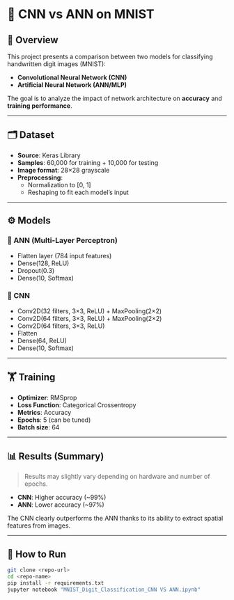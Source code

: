 # 🧠 CNN vs ANN on MNIST

## 📌 Overview  
This project presents a comparison between two models for classifying handwritten digit images (MNIST):  
- **Convolutional Neural Network (CNN)**  
- **Artificial Neural Network (ANN/MLP)**  

The goal is to analyze the impact of network architecture on **accuracy** and **training performance**.

---

## 🗂️ Dataset  
- **Source**: Keras Library
- **Samples**: 60,000 for training + 10,000 for testing  
- **Image format**: 28×28 grayscale  
- **Preprocessing**:  
  - Normalization to [0, 1]  
  - Reshaping to fit each model’s input  

---

## ⚙️ Models

### 🔹 ANN (Multi-Layer Perceptron)  
- Flatten layer (784 input features)  
- Dense(128, ReLU)  
- Dropout(0.3)  
- Dense(10, Softmax)  

### 🔹 CNN  
- Conv2D(32 filters, 3×3, ReLU) + MaxPooling(2×2)  
- Conv2D(64 filters, 3×3, ReLU) + MaxPooling(2×2)  
- Conv2D(64 filters, 3×3, ReLU)  
- Flatten  
- Dense(64, ReLU)  
- Dense(10, Softmax)  

---

## 🏋️ Training  
- **Optimizer**: RMSprop  
- **Loss Function**: Categorical Crossentropy  
- **Metrics**: Accuracy  
- **Epochs**: 5 (can be tuned)  
- **Batch size**: 64  

---

## 📊 Results (Summary)  
> Results may slightly vary depending on hardware and number of epochs.

- **CNN**: Higher accuracy (~99%)  
- **ANN**: Lower accuracy (~97%)  

The CNN clearly outperforms the ANN thanks to its ability to extract spatial features from images.  

---

## 🚀 How to Run  
```bash
git clone <repo-url>
cd <repo-name>
pip install -r requirements.txt
jupyter notebook "MNIST_Digit_Classification_CNN VS ANN.ipynb"

